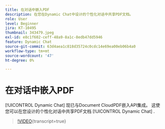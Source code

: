 ```yaml
---
title: 在对话中嵌入PDF
description: 在您在Dynamic Chat中设计的个性化对话中共享PDF文档。
role: User
level: Beginner
jira: KT-10495
thumbnail: 343479.jpeg
exl-id: e8c1f602-ceff-48a9-8a1c-8edb47dd5946
feature: Dynamic Chat
source-git-commit: 63d4aea1c818d35724c0cdc14e69ea00eb06b4a0
workflow-type: tm+mt
source-wordcount: '47'
ht-degree: 0%

---
```


# 在对话中嵌入PDF

[!UICONTROL Dynamic Chat]  现已与Document CloudPDF嵌入API集成。 这使您可以在您设计的个性化对话中共享PDF文档 [!UICONTROL Dynamic Chat] .

>[!VIDEO](https://video.tv.adobe.com/v/343479/?quality=12&learn=on){transcript=true}
